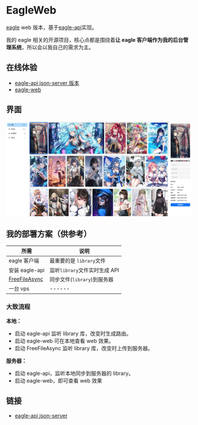# EagleWeb

[eagle](https://cn.eagle.cool/) web 版本，基于[eagle-api](https://github.com/meetqy/eagle-api)实现。

我的 eagle 相关的开源项目，核心点都是围绕着**让 eagle 客户端作为我的后台管理系统**，所以会以我自己的需求为主。

## 在线体验

- [eagle-api json-server 版本](https://json-server.rao.pics)
- [eagle-web](https://rao.pics)

## 界面

![](./readme/1.jpg)

## 我的部署方案（供参考）

| 所需                                       | 说明                          |
| ------------------------------------------ | ----------------------------- |
| eagle 客户端                               | 最重要的是 `library`文件      |
| 安装 eagle-api                             | 监听`library`文件实时生成 API |
| [FreeFileAsync](https://freefilesync.org/) | 同步文件(`library`)到服务器   |
| 一台 vps                                   | ------                        |

### 大致流程

**本地：**

- 启动 eagle-api 监听 library 库，改变时生成路由。
- 启动 eagle-web 可在本地查看 web 效果。
- 启动 FreeFileAsync 监听 library 库，改变时上传到服务器。

**服务器：**

- 启动 eagle-api，监听本地同步到服务器的 library。
- 启动 eagle-web，即可查看 web 效果

## 链接

- [eagle-api json-server](https://github.com/meetqy/eagle-api)
